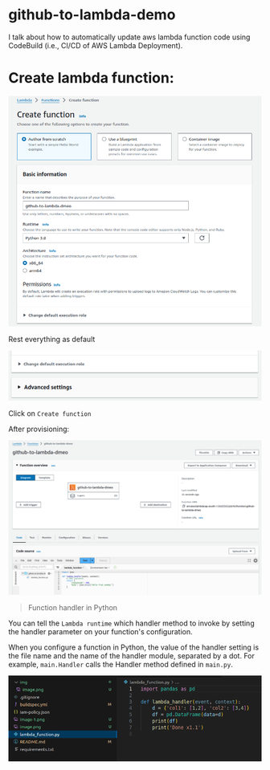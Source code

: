 # github-to-lambda-demo

I talk about how to automatically update aws lambda function code using CodeBuild (i.e., CI/CD of AWS Lambda Deployment).

# Create lambda function:

![Create lambda function](img/image.png)

Rest everything as default

![As default](image.png)

Click on `Create function`

After provisioning:

![After provisioning](image-1.png)

> Function handler in Python

You can tell the `Lambda runtime` which handler method to invoke by setting the handler parameter on your function's configuration.

When you configure a function in Python, the value of the handler setting is the file name and the name of the handler module, separated by a dot. For example, `main.Handler` calls the Handler method defined in `main.py`.

![file and handler method](image-2.png)